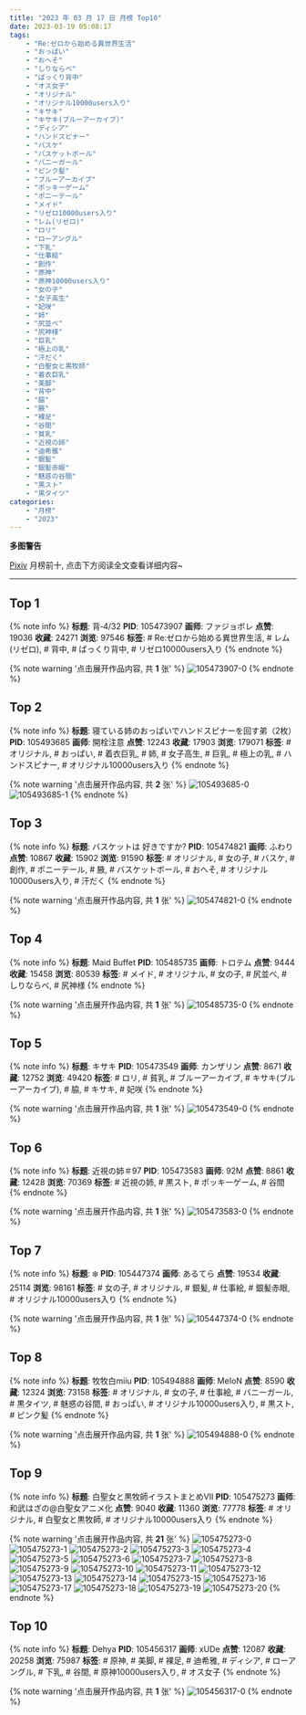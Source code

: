```yaml
---
title: "2023 年 03 月 17 日 月榜 Top10"
date: 2023-03-19 05:08:17
tags:
    - "Re:ゼロから始める異世界生活"
    - "おっぱい"
    - "おへそ"
    - "しりならべ"
    - "ぱっくり背中"
    - "オス女子"
    - "オリジナル"
    - "オリジナル10000users入り"
    - "キサキ"
    - "キサキ(ブルーアーカイブ)"
    - "ディシア"
    - "ハンドスピナー"
    - "バスケ"
    - "バスケットボール"
    - "バニーガール"
    - "ピンク髪"
    - "ブルーアーカイブ"
    - "ポッキーゲーム"
    - "ポニーテール"
    - "メイド"
    - "リゼロ10000users入り"
    - "レム(リゼロ)"
    - "ロリ"
    - "ローアングル"
    - "下乳"
    - "仕事絵"
    - "創作"
    - "原神"
    - "原神10000users入り"
    - "女の子"
    - "女子高生"
    - "妃咲"
    - "姉"
    - "尻並べ"
    - "尻神様"
    - "巨乳"
    - "極上の乳"
    - "汗だく"
    - "白聖女と黒牧師"
    - "着衣巨乳"
    - "美脚"
    - "背中"
    - "脇"
    - "腋"
    - "裸足"
    - "谷間"
    - "貧乳"
    - "近視の姉"
    - "迪希雅"
    - "銀髪"
    - "銀髪赤眼"
    - "魅惑の谷間"
    - "黒スト"
    - "黒タイツ"
categories:
    - "月榜"
    - "2023"
---
```


<i class="fa fa-triangle-exclamation"></i>**多图警告**<i class="fa fa-triangle-exclamation"></i>

[Pixiv](https://www.pixiv.net/) 月榜前十, 点击下方阅读全文查看详细内容~

<!-- more -->

---

## Top 1

{% note info %}
**标题**: 背‐4/32
**PID**: 105473907 **画师**: ファジョボレ
**点赞**: 19036 **收藏**: 24271 **浏览**: 97546
**标签**: # Re:ゼロから始める異世界生活, # レム(リゼロ), # 背中, # ぱっくり背中, # リゼロ10000users入り
{% endnote %}

{% note warning '点击展开作品内容, 共 **1** 张' %}
![105473907-0](https://i.pixiv.re/img-original/img/2023/02/18/00/04/15/105473907_p0.jpg)
{% endnote %}

## Top 2

{% note info %}
**标题**: 寝ている姉のおっぱいでハンドスピナーを回す弟（2枚）
**PID**: 105493685 **画师**: 開栓注意
**点赞**: 12243 **收藏**: 17903 **浏览**: 179071
**标签**: # オリジナル, # おっぱい, # 着衣巨乳, # 姉, # 女子高生, # 巨乳, # 極上の乳, # ハンドスピナー, # オリジナル10000users入り
{% endnote %}

{% note warning '点击展开作品内容, 共 **2** 张' %}
![105493685-0](https://i.pixiv.re/img-original/img/2023/02/18/18/49/49/105493685_p0.jpg)
![105493685-1](https://i.pixiv.re/img-original/img/2023/02/18/18/49/49/105493685_p1.jpg)
{% endnote %}

## Top 3

{% note info %}
**标题**: バスケットは 好きですか?
**PID**: 105474821 **画师**: ふわり
**点赞**: 10867 **收藏**: 15902 **浏览**: 91590
**标签**: # オリジナル, # 女の子, # バスケ, # 創作, # ポニーテール, # 腋, # バスケットボール, # おへそ, # オリジナル10000users入り, # 汗だく
{% endnote %}

{% note warning '点击展开作品内容, 共 **1** 张' %}
![105474821-0](https://i.pixiv.re/img-original/img/2023/02/18/00/43/40/105474821_p0.jpg)
{% endnote %}

## Top 4

{% note info %}
**标题**: Maid Buffet
**PID**: 105485735 **画师**: トロテム
**点赞**: 9444 **收藏**: 15458 **浏览**: 80539
**标签**: # メイド, # オリジナル, # 女の子, # 尻並べ, # しりならべ, # 尻神様
{% endnote %}

{% note warning '点击展开作品内容, 共 **1** 张' %}
![105485735-0](https://i.pixiv.re/img-original/img/2023/02/18/12/48/17/105485735_p0.jpg)
{% endnote %}

## Top 5

{% note info %}
**标题**: キサキ
**PID**: 105473549 **画师**: カンザリン
**点赞**: 8671 **收藏**: 12752 **浏览**: 49420
**标签**: # ロリ, # 貧乳, # ブルーアーカイブ, # キサキ(ブルーアーカイブ), # 脇, # キサキ, # 妃咲
{% endnote %}

{% note warning '点击展开作品内容, 共 **1** 张' %}
![105473549-0](https://i.pixiv.re/img-original/img/2023/02/18/00/00/44/105473549_p0.png)
{% endnote %}

## Top 6

{% note info %}
**标题**: 近視の姉＃97
**PID**: 105473583 **画师**: 92M
**点赞**: 8861 **收藏**: 12428 **浏览**: 70369
**标签**: # 近視の姉, # 黒スト, # ポッキーゲーム, # 谷間
{% endnote %}

{% note warning '点击展开作品内容, 共 **1** 张' %}
![105473583-0](https://i.pixiv.re/img-original/img/2023/02/18/00/00/53/105473583_p0.png)
{% endnote %}

## Top 7

{% note info %}
**标题**: ❄️
**PID**: 105447374 **画师**: あるてら
**点赞**: 19534 **收藏**: 25114 **浏览**: 98161
**标签**: # 女の子, # オリジナル, # 銀髪, # 仕事絵, # 銀髪赤眼, # オリジナル10000users入り
{% endnote %}

{% note warning '点击展开作品内容, 共 **1** 张' %}
![105447374-0](https://i.pixiv.re/img-original/img/2023/02/17/00/00/31/105447374_p0.png)
{% endnote %}

## Top 8

{% note info %}
**标题**: 牧牧白miiu
**PID**: 105494888 **画师**: MeIoN
**点赞**: 8590 **收藏**: 12324 **浏览**: 73158
**标签**: # オリジナル, # 女の子, # 仕事絵, # バニーガール, # 黒タイツ, # 魅惑の谷間, # おっぱい, # オリジナル10000users入り, # 黒スト, # ピンク髪
{% endnote %}

{% note warning '点击展开作品内容, 共 **1** 张' %}
![105494888-0](https://i.pixiv.re/img-original/img/2023/02/18/19/29/04/105494888_p0.jpg)
{% endnote %}

## Top 9

{% note info %}
**标题**: 白聖女と黒牧師イラストまとめⅦ
**PID**: 105475273 **画师**: 和武はざの@白聖女アニメ化
**点赞**: 9040 **收藏**: 11360 **浏览**: 77778
**标签**: # オリジナル, # 白聖女と黒牧師, # オリジナル10000users入り
{% endnote %}

{% note warning '点击展开作品内容, 共 **21** 张' %}
![105475273-0](https://i.pixiv.re/img-original/img/2023/02/18/00/47/07/105475273_p0.jpg)
![105475273-1](https://i.pixiv.re/img-original/img/2023/02/18/00/47/07/105475273_p1.jpg)
![105475273-2](https://i.pixiv.re/img-original/img/2023/02/18/00/47/07/105475273_p2.jpg)
![105475273-3](https://i.pixiv.re/img-original/img/2023/02/18/00/47/07/105475273_p3.jpg)
![105475273-4](https://i.pixiv.re/img-original/img/2023/02/18/00/47/07/105475273_p4.jpg)
![105475273-5](https://i.pixiv.re/img-original/img/2023/02/18/00/47/07/105475273_p5.jpg)
![105475273-6](https://i.pixiv.re/img-original/img/2023/02/18/00/47/07/105475273_p6.jpg)
![105475273-7](https://i.pixiv.re/img-original/img/2023/02/18/00/47/07/105475273_p7.jpg)
![105475273-8](https://i.pixiv.re/img-original/img/2023/02/18/00/47/07/105475273_p8.jpg)
![105475273-9](https://i.pixiv.re/img-original/img/2023/02/18/00/47/07/105475273_p9.jpg)
![105475273-10](https://i.pixiv.re/img-original/img/2023/02/18/00/47/07/105475273_p10.jpg)
![105475273-11](https://i.pixiv.re/img-original/img/2023/02/18/00/47/07/105475273_p11.jpg)
![105475273-12](https://i.pixiv.re/img-original/img/2023/02/18/00/47/07/105475273_p12.jpg)
![105475273-13](https://i.pixiv.re/img-original/img/2023/02/18/00/47/07/105475273_p13.jpg)
![105475273-14](https://i.pixiv.re/img-original/img/2023/02/18/00/47/07/105475273_p14.jpg)
![105475273-15](https://i.pixiv.re/img-original/img/2023/02/18/00/47/07/105475273_p15.jpg)
![105475273-16](https://i.pixiv.re/img-original/img/2023/02/18/00/47/07/105475273_p16.jpg)
![105475273-17](https://i.pixiv.re/img-original/img/2023/02/18/00/47/07/105475273_p17.jpg)
![105475273-18](https://i.pixiv.re/img-original/img/2023/02/18/00/47/07/105475273_p18.jpg)
![105475273-19](https://i.pixiv.re/img-original/img/2023/02/18/00/47/07/105475273_p19.jpg)
![105475273-20](https://i.pixiv.re/img-original/img/2023/02/18/00/47/07/105475273_p20.jpg)
{% endnote %}

## Top 10

{% note info %}
**标题**: Dehya
**PID**: 105456317 **画师**: xUDe
**点赞**: 12087 **收藏**: 20258 **浏览**: 75987
**标签**: # 原神, # 美脚, # 裸足, # 迪希雅, # ディシア, # ローアングル, # 下乳, # 谷間, # 原神10000users入り, # オス女子
{% endnote %}

{% note warning '点击展开作品内容, 共 **1** 张' %}
![105456317-0](https://i.pixiv.re/img-original/img/2023/02/17/10/44/31/105456317_p0.jpg)
{% endnote %}
